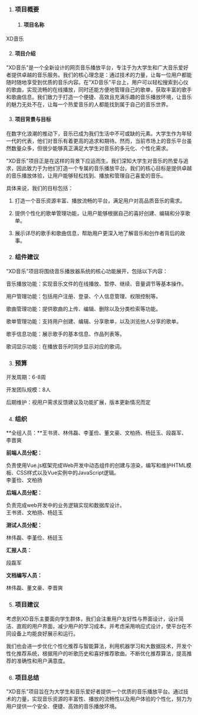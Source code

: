 1.  ### **项目概要**

    1.  #### **项目名称**

XD音乐

2.  #### **项目介绍**

"XD音乐"是一个全新设计的网页音乐播放平台，专注于为大学生和广大音乐爱好者提供卓越的音乐服务。我们的核心理念是：通过技术的力量，让每一位用户都能随时随地享受到优质的音乐内容。在"XD音乐"平台上，用户可以轻松搜索到心仪的歌曲，实现流畅的在线播放，同时还能方便地管理自己的歌单，获取丰富的歌手和歌曲信息。我们致力于打造一个便捷、高效且充满乐趣的音乐播放环境，让音乐的魅力无处不在，让每一个热爱音乐的人都能找到属于自己的音乐世界。

3.  #### **项目背景与目标**

在数字化浪潮的推动下，音乐已成为我们生活中不可或缺的元素。大学生作为年轻一代的代表，他们对音乐有着更高的追求和期待。然而，当前市场上的音乐平台虽然数量众多，但很少能够真正满足大学生对音乐的多元化、个性化需求。

"XD音乐"项目正是在这样的背景下应运而生。我们深知大学生对音乐的热爱与追求，因此致力于为他们打造一个专属的音乐播放平台。我们的核心目标是提供卓越的音乐播放体验，让用户能够轻松找到、播放和管理自己喜爱的音乐。

具体来说，我们的目标包括：

1)  打造一个音乐资源丰富、播放流畅的平台，满足用户对高品质音乐的需求。

2)  提供个性化的歌单管理功能，让用户能够根据自己的喜好创建、编辑和分享歌单。

3)  展示详尽的歌手和歌曲信息，帮助用户更深入地了解音乐和创作者背后的故事。

2.  ### **组件建议**

"XD音乐"项目将围绕音乐播放器系统的核心功能展开，包括以下内容：

音乐播放功能：实现音乐文件的在线播放、暂停、继续、音量调节等基本操作。

用户管理功能：包括用户注册、登录、个人信息管理、权限控制等。

歌曲管理功能：提供歌曲的上传、编辑、删除以及分类检索等功能。

歌单管理功能：支持用户创建、编辑、分享歌单，以及浏览他人分享的歌单。

歌手信息功能：展示歌手的基本信息、作品列表等。

歌词显示功能：在播放音乐时同步显示对应的歌词。

3.  ### **预算**

开发周期：6-8周

开发团队规模：8人

后期维护：视用户需求反馈建议及功能扩展，版本更新情况而定

4.  ### **组织**

**全组人员：**王书贤、林伟磊、李堇俭、董文豪、文柏扬、杨廷玉、段磊军、李晋爽

**前端人员分配：**

负责使用Vue.js框架完成Web开发中动态组件的创建与渲染，编写和维护HTML模板、CSS样式以及Vue实例中的JavaScript逻辑。\
李堇俭、文柏扬

**后端人员分配：**

负责完成web开发中的业务逻辑实现和数据库设计。\
王书贤、文柏扬、杨廷玉

**测试人员分配：**

林伟磊、李堇俭、杨廷玉

**汇报人员：**

段磊军

**文档编写人员：**

林伟磊、董文豪、李晋爽

5.  ### **项目建议**

考虑到XD音乐主要面向学生群体，我们会注重用户友好性与界面设计，设计简洁、直观的用户界面，减少用户的学习成本。并考虑采用响应式设计，使平台在不同设备上均能良好展示和运行。

我们也会进一步优化个性化推荐与智能算法，利用机器学习和大数据技术，开发个性化推荐系统，根据用户的听歌历史和喜好推荐歌曲。不断优化推荐算法，提高推荐的准确性和用户满意度。

6.  ### **项目总结**

"XD音乐"项目旨在为大学生和音乐爱好者提供一个优质的音乐播放平台。通过技术的力量，实现音乐资源的丰富性、播放的流畅性以及用户体验的个性化，努力为用户提供一个安全、便捷、高效的音乐播放环境。

